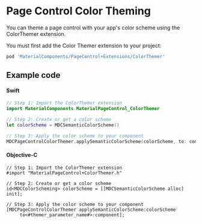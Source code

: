 <!--docs:
title: "Color Theming"
layout: detail
section: components
excerpt: "How to theme Page Control using the Material Design color system."
iconId: <#icon_id#>
path: /catalog/page-controls/color-theming/
-->

# Page Control Color Theming

You can theme a page control with your app's color scheme using the ColorThemer extension.

You must first add the Color Themer extension to your project:

``` bash
pod 'MaterialComponents/PageControl+Extensions/ColorThemer'
```

## Example code

<!--<div class="material-code-render" markdown="1">-->
#### Swift
``` swift
// Step 1: Import the ColorThemer extension
import MaterialComponents.MaterialPageControl_ColorThemer

// Step 2: Create or get a color scheme
let colorScheme = MDCSemanticColorScheme()

// Step 3: Apply the color scheme to your component
MDCPageControlColorThemer.applySemanticColorScheme(colorScheme, to: component)
```

#### Objective-C

``` objc
// Step 1: Import the ColorThemer extension
#import "MaterialPageControl+ColorThemer.h"

// Step 2: Create or get a color scheme
id<MDCColorScheming> colorScheme = [[MDCSemanticColorScheme alloc] init];

// Step 3: Apply the color scheme to your component
[MDCPageControlColorThemer applySemanticColorScheme:colorScheme
     to<#themer_parameter_name#>:component];
```
<!--</div>-->
